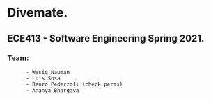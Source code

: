 # Divemate. 

## ECE413 - Software Engineering Spring 2021. 

### Team: 
          - Wasiq Nauman
          - Luis Sosa
          - Renzo Pederzoli (check perms)
          - Ananya Bhargava
